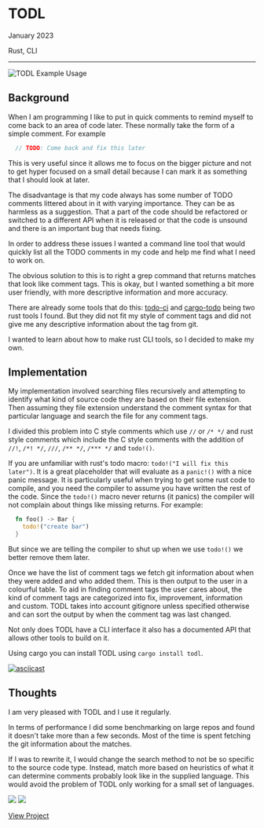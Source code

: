 # TODL

January 2023

Rust, CLI

---

![TODL Example Usage](/assets/images/todl.png)

## Background

When I am programming I like to put in quick comments to remind myself to come back to an area of code later. These normally take the form of a simple comment. For example

```rust
  // TODO: Come back and fix this later
```

This is very useful since it allows me to focus on the bigger picture and not to get hyper focused on a small detail because I can mark it as something that I should look at later.

The disadvantage is that my code always has some number of TODO comments littered about in it with varying importance. They can be as harmless as a suggestion. That a part of the code should be refactored or switched to a different API when it is released or that the code is unsound and there is an important bug that needs fixing.

In order to address these issues I wanted a command line tool that would quickly list all the TODO comments in my code and help me find what I need to work on.

The obvious solution to this is to right a grep command that returns matches that look like comment tags. This is okay, but I wanted something a bit more user friendly, with more descriptive information and more accuracy.

There are already some tools that do this: [todo-ci](https://crates.io/crates/todo-ci) and [cargo-todo](https://crates.io/crates/cargo-todo) being two rust tools I found. But they did not fit my style of comment tags and did not give me any descriptive information about the tag from git.

I wanted to learn about how to make rust CLI tools, so I decided to make my own.

## Implementation

My implementation involved searching files recursively and attempting to identify what kind of source code they are based on their file extension. Then assuming they file extension understand the comment syntax for that particular language and search the file for any comment tags.

I divided this problem into C style comments which use `//` or `/* */` and rust style comments which include the C style comments with the addition of `//!`, `/*! */`, `///`, `/** */`, `/*** */` and `todo!()`.

If you are unfamiliar with rust's todo macro: `todo!("I will fix this later")`. It is a great placeholder that will evaluate as a `panic!()` with a nice panic message. It is particularly useful when trying to get some rust code to compile, and you need the compiler to assume you have written the rest of the code. Since the `todo!()` macro never returns (it panics) the compiler will not complain about things like missing returns. For example:

```rust
  fn foo() -> Bar {
    todo!("create bar")
  }
```

But since we are telling the compiler to shut up when we use `todo!()` we better remove them later.

Once we have the list of comment tags we fetch git information about when they were added and who added them. This is then output to the user in a colourful table. To aid in finding comment tags the user cares about, the kind of comment tags are categorized into fix, improvement, information and custom. TODL takes into account gitignore unless specified otherwise and can sort the output by when the comment tag was last changed.

Not only does TODL have a CLI interface it also has a documented API that allows other tools to build on it.

Using cargo you can install TODL using `cargo install todl`.

[![asciicast](https://asciinema.org/a/617576.svg)](https://asciinema.org/a/617576)

## Thoughts

I am very pleased with TODL and I use it regularly.

In terms of performance I did some benchmarking on large repos and found it doesn't take more than a few seconds. Most of the time is spent fetching the git information about the matches.

If I was to rewrite it, I would change the search method to not be so specific to the source code type. Instead, match more based on heuristics of what it can determine comments probably look like in the supplied language. This would avoid the problem of TODL only working for a small set of languages.

[![](https://img.shields.io/crates/v/todl)](https://crates.io/crates/todl) [![](https://img.shields.io/docsrs/todl)](https://docs.rs/todl)

[View Project](https://github.com/RuairidhWilliamson/todl)
